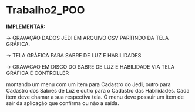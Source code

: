 # Trabalho2_POO
**IMPLEMENTAR:** 

-> GRAVAÇÃO DADOS JEDI EM ARQUIVO CSV PARTINDO DA TELA GRÁFICA.

-> TELA GRÁFICA PARA SABRE DE LUZ E HABILIDADES

-> GRAVACAO EM DISCO DO SABRE DE LUZ E HABILIDADE VIA TELA GRÁFICA E CONTROLLER

montando um menu com um item para Cadastro do Jedi, outro para Cadastro dos Sabres de Luz e outro para o Cadastro das Habilidades. Cada item deve chamar a sua respectiva tela. O menu deve possuir um item de sair da aplicação que confirma ou não a saída.
